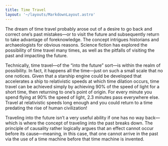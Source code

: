 ```yaml
---
title: Time Travel
layout: '~/layouts/MarkdownLayout.astro'
---
```

The dream of time travel probably arose out of a desire to go back and correct
one’s past mistakes—or to visit the future and subsequently return to take
advantage of foreknowledge. The concept intrigues historians and
archaeologists for obvious reasons. Science fiction has explored the
possibility of time travel many times, as well as the pitfalls of visiting the
past and impacting the future.

Technically, time travel—of the “into the future” sort—is within the realm of
possibility. In fact, it happens all the time—just on such a small scale that
no one notices. Given that a starship engine could be developed that
accelerates a ship to relativistic speeds at which time dilation occurs, time
travel can be achieved simply by achieving 90% of the speed of light for a
short time, then returning to one’s point of origin. For every minute you
spend flying at 90% the speed of light, 2.3 minutes pass everywhere else.
Travel at relativistic speeds long enough and you could return to a time
predating the rise of human civilization!

Traveling into the future isn’t a very useful ability if one has no way
back—which is where the concept of traveling into the past breaks down. The
principle of causality rather logically argues that an effect cannot occur
before its cause—meaning, in this case, that one cannot arrive in the past via
the use of a time machine before that time machine is invented.

